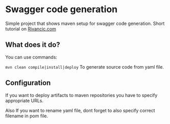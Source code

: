 # Swagger code generation

Simple project that shows maven setup for swagger code generation.
Short tutorial on [Rivancic.com](https:www.rivancic.com/swagger)

## What does it do?

You can use commands:

`mvn clean compile|install|deploy`
To generate source code from yaml file.


## Configuration

If you want to deploy artifacts to maven repositories you have to specify appropriate URLs.

Also If you want to rename yaml file, dont forget to also specify correct filename in pom file.
